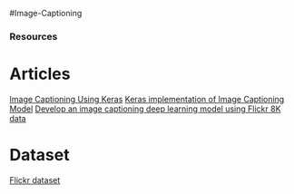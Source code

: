 #Image-Captioning

### Resources
# Articles
[Image Captioning Using Keras](https://towardsdatascience.com/image-captioning-with-keras-teaching-computers-to-describe-pictures-c88a46a311b8)
[Keras implementation of Image Captioning Model](https://medium.com/@faizanmustafa75/keras-implementation-of-image-captioning-model-3a7ab68e67d4)
[Develop an image captioning deep learning model using Flickr 8K data](https://fairyonice.github.io/Develop_an_image_captioning_deep_learning_model_using_Flickr_8K_data.html)

# Dataset
[Flickr dataset](http://academictorrents.com/details/9dea07ba660a722ae1008c4c8afdd303b6f6e53b)
